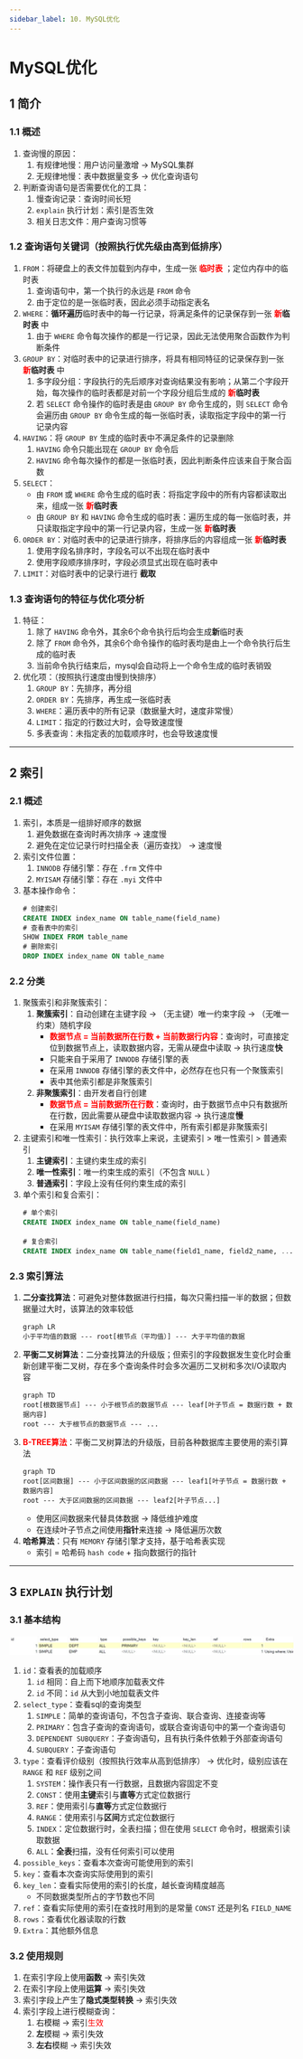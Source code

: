 ```yaml
---
sidebar_label: 10. MySQL优化
---
```


# MySQL优化

## 1 简介
### 1.1 概述
1. 查询慢的原因：
    1. 有规律地慢：用户访问量激增 &rarr; MySQL集群
    2. 无规律地慢：表中数据量变多 &rarr; 优化查询语句
2. 判断查询语句是否需要优化的工具：
    1. 慢查询记录：查询时间长短
    2. `explain` 执行计划：索引是否生效
    3. 相关日志文件：用户查询习惯等

### 1.2 查询语句关键词（按照执行优先级由高到低排序）
1. `FROM`：将硬盘上的表文件加载到内存中，生成一张 **<font color="red">临时表</font>** ；定位内存中的临时表
    1. 查询语句中，第一个执行的永远是 `FROM` 命令
    2. 由于定位的是一张临时表，因此必须手动指定表名
2. `WHERE`：**循环遍历**临时表中的每一行记录，将满足条件的记录保存到一张 **<font color="red">新</font>临时表** 中
    1. 由于 `WHERE` 命令每次操作的都是一行记录，因此无法使用聚合函数作为判断条件
3. `GROUP BY`：对临时表中的记录进行排序，将具有相同特征的记录保存到一张 **<font color="red">新</font>临时表** 中
    1. 多字段分组：字段执行的先后顺序对查询结果没有影响；从第二个字段开始，每次操作的临时表都是对前一个字段分组后生成的 **<font color="red">新</font>临时表**
    2. 若 `SELECT` 命令操作的临时表是由 `GROUP BY` 命令生成的，则 `SELECT` 命令会遍历由 `GROUP BY` 命令生成的每一张临时表，读取指定字段中的第一行记录内容
4. `HAVING`：将 `GROUP BY` 生成的临时表中不满足条件的记录删除
    1. `HAVING` 命令只能出现在 `GROUP BY` 命令后
    2. `HAVING` 命令每次操作的都是一张临时表，因此判断条件应该来自于聚合函数
5. `SELECT`：
    - 由 `FROM` 或 `WHERE` 命令生成的临时表：将指定字段中的所有内容都读取出来，组成一张 **<font color="red">新</font>临时表**
    - 由 `GROUP BY` 和 `HAVING` 命令生成的临时表：遍历生成的每一张临时表，并只读取指定字段中的第一行记录内容，生成一张 **<font color="red">新</font>临时表**
6. `ORDER BY`：对临时表中的记录进行排序，将排序后的内容组成一张 **<font color="red">新</font>临时表** 
    1. 使用字段名排序时，字段名可以不出现在临时表中
    2. 使用字段顺序排序时，字段必须显式出现在临时表中
7. `LIMIT`：对临时表中的记录行进行 **截取**

### 1.3 查询语句的特征与优化项分析
1. 特征：
    1. 除了 `HAVING` 命令外，其余6个命令执行后均会生成**新**临时表
    2. 除了 `FROM` 命令外，其余6个命令操作的临时表均是由上一个命令执行后生成的临时表
    3. 当前命令执行结束后，mysql会自动将上一个命令生成的临时表销毁
2. 优化项：（按照执行速度由慢到快排序）
    1. `GROUP BY`：先排序，再分组
    2. `ORDER BY`：先排序，再生成一张临时表
    3. `WHERE`：遍历表中的所有记录（数据量大时，速度非常慢）
    4. `LIMIT`：指定的行数过大时，会导致速度慢
    5. 多表查询：未指定表的加载顺序时，也会导致速度慢

---

## 2 索引
### 2.1 概述
1. 索引，本质是一组排好顺序的数据
    1. 避免数据在查询时再次排序 &rarr; 速度慢
    2. 避免在定位记录行时扫描全表（遍历查找） &rarr; 速度慢
2. 索引文件位置：
    1. `INNODB` 存储引擎：存在 `.frm` 文件中
    2. `MYISAM` 存储引擎：存在 `.myi` 文件中
3. 基本操作命令：
    ```sql showLineNumbers
    # 创建索引
    CREATE INDEX index_name ON table_name(field_name)
    # 查看表中的索引
    SHOW INDEX FROM table_name
    # 删除索引
    DROP INDEX index_name ON table_name
    ```

### 2.2 分类
1. 聚簇索引和非聚簇索引：
    1. **聚簇索引**：自动创建在主键字段 &rarr; （无主键）唯一约束字段 &rarr; （无唯一约束）随机字段
        - **<font color="red">数据节点 = 当前数据所在行数 + 当前数据行内容</font>**：查询时，可直接定位到数据节点上，读取数据内容，无需从硬盘中读取 &rarr; 执行速度**快**
        - 只能来自于采用了 `INNODB` 存储引擎的表
        - 在采用 `INNODB` 存储引擎的表文件中，必然存在也只有一个聚簇索引
        - 表中其他索引都是非聚簇索引
    2. **非聚簇索引**：由开发者自行创建
        - **<font color="red">数据节点 = 当前数据所在行数</font>**：查询时，由于数据节点中只有数据所在行数，因此需要从硬盘中读取数据内容 &rarr; 执行速度**慢**
        - 在采用 `MYISAM` 存储引擎的表文件中，所有索引都是非聚簇索引
2. 主键索引和唯一性索引：执行效率上来说，主键索引 &gt; 唯一性索引 &gt; 普通索引
    1. **主键索引**：主键约束生成的索引
    2. **唯一性索引**：唯一约束生成的索引（不包含 `NULL` ）
    3. **普通索引**：字段上没有任何约束生成的索引
3. 单个索引和复合索引：
    ```sql showLineNumbers
    # 单个索引
    CREATE INDEX index_name ON table_name(field_name)

    # 复合索引
    CREATE INDEX index_name ON table_name(field1_name, field2_name, ...)
    ```

### 2.3 索引算法
1. **二分查找算法**：可避免对整体数据进行扫描，每次只需扫描一半的数据；但数据量过大时，该算法的效率较低
    ```mermaid
    graph LR
    小于平均值的数据 --- root[根节点（平均值）] --- 大于平均值的数据
    ```
2. **平衡二叉树算法**：二分查找算法的升级版；但索引的字段数据发生变化时会重新创建平衡二叉树，存在多个查询条件时会多次遍历二叉树和多次I/O读取内容
    ```mermaid
    graph TD
    root[根数据节点] --- 小于根节点的数据节点 --- leaf[叶子节点 = 数据行数 + 数据内容]
    root --- 大于根节点的数据节点 --- ...
    ```
3. **<font color="red">B-TREE算法</font>**：平衡二叉树算法的升级版，目前各种数据库主要使用的索引算法
    ```mermaid
    graph TD
    root[区间数据] --- 小于区间数据的区间数据 --- leaf1[叶子节点 = 数据行数 + 数据内容]
    root --- 大于区间数据的区间数据 --- leaf2[叶子节点...]
    
    ```
    - 使用区间数据来代替具体数据 &rarr; 降低维护难度
    - 在连续叶子节点之间使用**指针**来连接 &rarr; 降低遍历次数
4. **哈希算法**：只有 `MEMORY` 存储引擎才支持，基于哈希表实现
    - 索引 = 哈希码 `hash code` + 指向数据行的指针

---

## 3 `EXPLAIN` 执行计划
### 3.1 基本结构
![Explain Structure](./img/10.1.explain_structure.jpg)
1. `id`：查看表的加载顺序
    1. `id` 相同：自上而下地顺序加载表文件
    2. `id` 不同：`id` 从大到小地加载表文件
2. `select_type`：查看sql的查询类型
    1. `SIMPLE`：简单的查询语句，不包含子查询、联合查询、连接查询等
    2. `PRIMARY`：包含子查询的查询语句，或联合查询语句中的第一个查询语句
    3. `DEPENDENT SUBQUERY`：子查询语句，且有执行条件依赖于外部查询语句
    4. `SUBQUERY`：子查询语句
3. `type`：查看评价级别（按照执行效率从高到低排序） &rarr; 优化时，级别应该在 `RANGE` 和 `REF` 级别之间
    1. `SYSTEM`：操作表只有一行数据，且数据内容固定不变
    2. `CONST`：使用**主键**索引与**直等**方式定位数据行
    3. `REF`：使用索引与**直等**方式定位数据行
    4. `RANGE`：使用索引与**区间**方式定位数据行
    5. `INDEX`：定位数据行时，全表扫描；但在使用 `SELECT` 命令时，根据索引读取数据
    6. `ALL`：**全表**扫描，没有任何索引可以使用
4. `possible_keys`：查看本次查询可能使用到的索引
5. `key`：查看本次查询实际使用到的索引
6. `key_len`：查看实际使用的索引的长度，越长查询精度越高
    - 不同数据类型所占的字节数也不同
7. `ref`：查看实际使用的索引在查找时用到的是常量 `CONST` 还是列名 `FIELD_NAME`
8. `rows`：查看优化器读取的行数
9. `Extra`：其他额外信息

### 3.2 使用规则
1. 在索引字段上使用**函数** &rarr; 索引失效
2. 在索引字段上使用**运算** &rarr; 索引失效
3. 索引字段上产生了**隐式类型转换** &rarr; 索引失效
4. 索引字段上进行模糊查询：
    1. 右模糊 &rarr; 索引<font color="red">生效</font>
    2. **左**模糊 &rarr; 索引失效
    3. **左右**模糊 &rarr; 索引失效